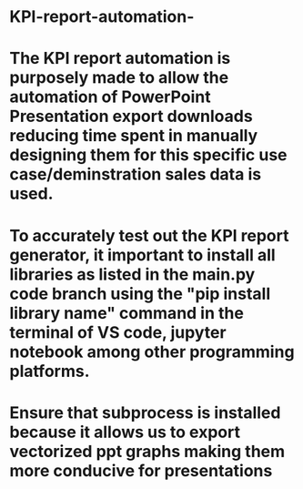 # KPI-report-automation-
# The KPI report automation is purposely made to allow the automation of PowerPoint Presentation export downloads reducing time spent in manually designing them for this specific use case/deminstration sales data is used. 
# To accurately test out the KPI report generator, it important to install all libraries as listed in the main.py code branch using the "pip install library name" command in the terminal of VS code, jupyter notebook among other programming platforms. 
# Ensure that subprocess is installed because it allows us to export vectorized ppt graphs making them more conducive for presentations  